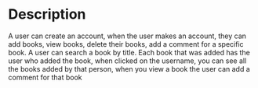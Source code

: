 # Description

A user can create an account, when the user makes an account, they can add books, view books, delete their books, add a comment for a specific book. A user can search a book by title. Each book that was added has the user who added the book, when clicked on the username, you can see all the books added by that person, when you view a book the user can add a comment for that book

